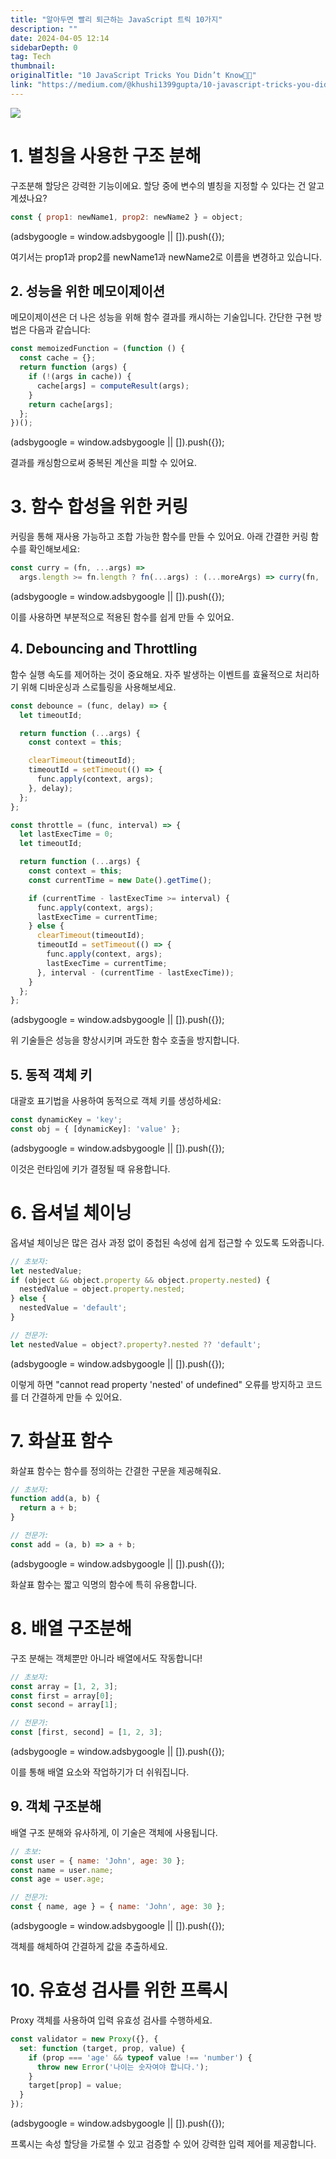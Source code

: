 ```yaml
---
title: "알아두면 빨리 퇴근하는 JavaScript 트릭 10가지"
description: ""
date: 2024-04-05 12:14
sidebarDepth: 0
tag: Tech
thumbnail: 
originalTitle: "10 JavaScript Tricks You Didn’t Know🤞🚀"
link: "https://medium.com/@khushi1399gupta/10-javascript-tricks-you-didnt-know-cb23d4bd23e6"
---
```



<img src="./img/10JavaScriptTricksYouDidntKnow_0.png" />

# 1. 별칭을 사용한 구조 분해

구조분해 할당은 강력한 기능이에요. 할당 중에 변수의 별칭을 지정할 수 있다는 건 알고 계셨나요?

```js
const { prop1: newName1, prop2: newName2 } = object;
```

<!-- ui-log 수평형 -->
<ins class="adsbygoogle"
  style="display:block"
  data-ad-client="ca-pub-4877378276818686"
  data-ad-slot="9743150776"
  data-ad-format="auto"
  data-full-width-responsive="true"></ins>
<component is="script">
(adsbygoogle = window.adsbygoogle || []).push({});
</component>

여기서는 prop1과 prop2를 newName1과 newName2로 이름을 변경하고 있습니다.

## 2. 성능을 위한 메모이제이션

메모이제이션은 더 나은 성능을 위해 함수 결과를 캐시하는 기술입니다. 간단한 구현 방법은 다음과 같습니다:

```js
const memoizedFunction = (function () {
  const cache = {};
  return function (args) {
    if (!(args in cache)) {
      cache[args] = computeResult(args);
    }
    return cache[args];
  };
})();
```

<!-- ui-log 수평형 -->
<ins class="adsbygoogle"
  style="display:block"
  data-ad-client="ca-pub-4877378276818686"
  data-ad-slot="9743150776"
  data-ad-format="auto"
  data-full-width-responsive="true"></ins>
<component is="script">
(adsbygoogle = window.adsbygoogle || []).push({});
</component>

결과를 캐싱함으로써 중복된 계산을 피할 수 있어요.

# 3. 함수 합성을 위한 커링

커링을 통해 재사용 가능하고 조합 가능한 함수를 만들 수 있어요. 아래 간결한 커링 함수를 확인해보세요:

```js
const curry = (fn, ...args) =>
  args.length >= fn.length ? fn(...args) : (...moreArgs) => curry(fn, ...args, ...moreArgs);
```

<!-- ui-log 수평형 -->
<ins class="adsbygoogle"
  style="display:block"
  data-ad-client="ca-pub-4877378276818686"
  data-ad-slot="9743150776"
  data-ad-format="auto"
  data-full-width-responsive="true"></ins>
<component is="script">
(adsbygoogle = window.adsbygoogle || []).push({});
</component>

이를 사용하면 부분적으로 적용된 함수를 쉽게 만들 수 있어요.

## 4. Debouncing and Throttling

함수 실행 속도를 제어하는 것이 중요해요. 자주 발생하는 이벤트를 효율적으로 처리하기 위해 디바운싱과 스로틀링을 사용해보세요.

```js
const debounce = (func, delay) => {
  let timeoutId;

  return function (...args) {
    const context = this;

    clearTimeout(timeoutId);
    timeoutId = setTimeout(() => {
      func.apply(context, args);
    }, delay);
  };
};

const throttle = (func, interval) => {
  let lastExecTime = 0;
  let timeoutId;

  return function (...args) {
    const context = this;
    const currentTime = new Date().getTime();

    if (currentTime - lastExecTime >= interval) {
      func.apply(context, args);
      lastExecTime = currentTime;
    } else {
      clearTimeout(timeoutId);
      timeoutId = setTimeout(() => {
        func.apply(context, args);
        lastExecTime = currentTime;
      }, interval - (currentTime - lastExecTime));
    }
  };
};
```

<!-- ui-log 수평형 -->
<ins class="adsbygoogle"
  style="display:block"
  data-ad-client="ca-pub-4877378276818686"
  data-ad-slot="9743150776"
  data-ad-format="auto"
  data-full-width-responsive="true"></ins>
<component is="script">
(adsbygoogle = window.adsbygoogle || []).push({});
</component>

위 기술들은 성능을 향상시키며 과도한 함수 호출을 방지합니다.

## 5. 동적 객체 키

대괄호 표기법을 사용하여 동적으로 객체 키를 생성하세요:

```js
const dynamicKey = 'key';
const obj = { [dynamicKey]: 'value' };
```

<!-- ui-log 수평형 -->
<ins class="adsbygoogle"
  style="display:block"
  data-ad-client="ca-pub-4877378276818686"
  data-ad-slot="9743150776"
  data-ad-format="auto"
  data-full-width-responsive="true"></ins>
<component is="script">
(adsbygoogle = window.adsbygoogle || []).push({});
</component>

이것은 런타임에 키가 결정될 때 유용합니다.

# 6. 옵셔널 체이닝

옵셔널 체이닝은 많은 검사 과정 없이 중첩된 속성에 쉽게 접근할 수 있도록 도와줍니다.

```js
// 초보자:
let nestedValue;
if (object && object.property && object.property.nested) {
  nestedValue = object.property.nested;
} else {
  nestedValue = 'default';
}

// 전문가:
let nestedValue = object?.property?.nested ?? 'default';
```

<!-- ui-log 수평형 -->
<ins class="adsbygoogle"
  style="display:block"
  data-ad-client="ca-pub-4877378276818686"
  data-ad-slot="9743150776"
  data-ad-format="auto"
  data-full-width-responsive="true"></ins>
<component is="script">
(adsbygoogle = window.adsbygoogle || []).push({});
</component>

이렇게 하면 "cannot read property 'nested' of undefined" 오류를 방지하고 코드를 더 간결하게 만들 수 있어요.

# 7. 화살표 함수

화살표 함수는 함수를 정의하는 간결한 구문을 제공해줘요.

```js
// 초보자:
function add(a, b) {
  return a + b;
}

// 전문가:
const add = (a, b) => a + b;
```

<!-- ui-log 수평형 -->
<ins class="adsbygoogle"
  style="display:block"
  data-ad-client="ca-pub-4877378276818686"
  data-ad-slot="9743150776"
  data-ad-format="auto"
  data-full-width-responsive="true"></ins>
<component is="script">
(adsbygoogle = window.adsbygoogle || []).push({});
</component>

화살표 함수는 짧고 익명의 함수에 특히 유용합니다.

# 8. 배열 구조분해

구조 분해는 객체뿐만 아니라 배열에서도 작동합니다!

```js
// 초보자:
const array = [1, 2, 3];
const first = array[0];
const second = array[1];

// 전문가:
const [first, second] = [1, 2, 3];
```

<!-- ui-log 수평형 -->
<ins class="adsbygoogle"
  style="display:block"
  data-ad-client="ca-pub-4877378276818686"
  data-ad-slot="9743150776"
  data-ad-format="auto"
  data-full-width-responsive="true"></ins>
<component is="script">
(adsbygoogle = window.adsbygoogle || []).push({});
</component>

이를 통해 배열 요소와 작업하기가 더 쉬워집니다.

## 9. 객체 구조분해

배열 구조 분해와 유사하게, 이 기술은 객체에 사용됩니다.

```js
// 초보:
const user = { name: 'John', age: 30 };
const name = user.name;
const age = user.age;

// 전문가:
const { name, age } = { name: 'John', age: 30 };
```

<!-- ui-log 수평형 -->
<ins class="adsbygoogle"
  style="display:block"
  data-ad-client="ca-pub-4877378276818686"
  data-ad-slot="9743150776"
  data-ad-format="auto"
  data-full-width-responsive="true"></ins>
<component is="script">
(adsbygoogle = window.adsbygoogle || []).push({});
</component>

객체를 해체하여 간결하게 값을 추출하세요.

# 10. 유효성 검사를 위한 프록시

Proxy 객체를 사용하여 입력 유효성 검사를 수행하세요.

```js
const validator = new Proxy({}, {
  set: function (target, prop, value) {
    if (prop === 'age' && typeof value !== 'number') {
      throw new Error('나이는 숫자여야 합니다.');
    }
    target[prop] = value;
  }
});
```  

<!-- ui-log 수평형 -->
<ins class="adsbygoogle"
  style="display:block"
  data-ad-client="ca-pub-4877378276818686"
  data-ad-slot="9743150776"
  data-ad-format="auto"
  data-full-width-responsive="true"></ins>
<component is="script">
(adsbygoogle = window.adsbygoogle || []).push({});
</component>

프록시는 속성 할당을 가로챌 수 있고 검증할 수 있어 강력한 입력 제어를 제공합니다.